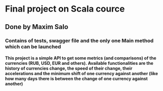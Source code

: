 # Final project on Scala cource

## Done by Maxim Salo

### Contains of tests, swagger file and the only one Main method which can be launched

#### This project is a simple API to get some metrics (and comparisons) of the currencies (RUB, USD, EUR and others). Available functionalities are the history of currencies change, the speed of their change, their accelerations and the minimum shift of one currency against another (like how many days there is between the change of one currency against another)